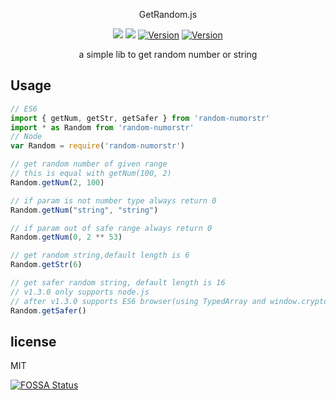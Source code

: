 <p align="center">GetRandom.js</p>

<p align="center">
    <a href="https://www.travis-ci.org/isLishude/get-random"><img src="https://www.travis-ci.org/isLishude/get-random.svg?branch=master"></a>
    <a href="https://app.fossa.io/projects/git%2Bgithub.com%2FisLishude%2Fget-random?ref=badge_shield"><img src="https://app.fossa.io/api/projects/git%2Bgithub.com%2FisLishude%2Fget-random.svg?type=shield"></a>
    <a href="https://www.npmjs.com/package/random-numorstr"><img src="https://img.shields.io/npm/v/random-numorstr.svg" alt="Version"></a>
    <a href="https://github.com/isLishude/get-random/issues"><img src="https://img.shields.io/github/issues/badges/shields.svg" alt="Version"></a>
    <br/>
</p>


<p align="center">a simple lib to get random number or string</p>

## Usage

```js
// ES6
import { getNum, getStr, getSafer } from 'random-numorstr'
import * as Random from 'random-numorstr'
// Node
var Random = require('random-numorstr')

// get random number of given range
// this is equal with getNum(100, 2)
Random.getNum(2, 100)

// if param is not number type always return 0
Random.getNum("string", "string")

// if param out of safe range always return 0
Random.getNum(0, 2 ** 53)

// get random string,default length is 6
Random.getStr(6)

// get safer random string, default length is 16
// v1.3.0 only supports node.js
// after v1.3.0 supports ES6 browser(using TypedArray and window.crypto)
Random.getSafer()
```

## license
MIT

[![FOSSA Status](https://app.fossa.io/api/projects/git%2Bgithub.com%2FisLishude%2Fget-random.svg?type=large)](https://app.fossa.io/projects/git%2Bgithub.com%2FisLishude%2Fget-random?ref=badge_large)